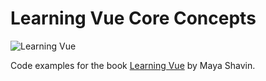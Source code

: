 # Learning Vue Core Concepts

![Learning Vue](https://learning.oreilly.com/library/cover/9781492098812/250w/)

Code examples for the book [Learning Vue](https://www.oreilly.com/library/view/learning-vue/9781492098812/) by Maya Shavin.
